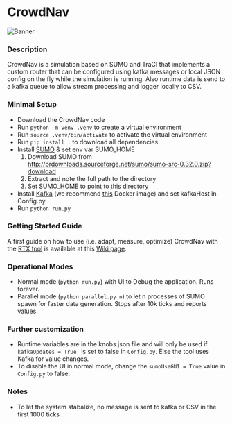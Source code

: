 # CrowdNav

![Banner](https://raw.githubusercontent.com/Starofall/CrowdNav/master/banner.PNG)


### Description
CrowdNav is a simulation based on SUMO and TraCI that implements a custom router
that can be configured using kafka messages or local JSON config on the fly while the simulation is running.
Also runtime data is send to a kafka queue to allow stream processing and logger locally to CSV.

### Minimal Setup
* Download the CrowdNav code
* Run `python -m venv .venv` to create a virtual environment
* Run `source .venv/bin/activate` to activate the virtual environment
* Run `pip install .` to download all dependencies 
* Install [SUMO](http://sumo.dlr.de) & set env var SUMO_HOME
   1. Download SUMO from http://prdownloads.sourceforge.net/sumo/sumo-src-0.32.0.zip?download
   2. Extract and note the full path to the directory
   3. Set SUMO_HOME to point to this directory
* Install [Kafka](https://kafka.apache.org/) (we recommend [this](https://hub.docker.com/r/spotify/kafka/) Docker image) and set kafkaHost in Config.py
* Run `python run.py`

### Getting Started Guide
A first guide on how to use (i.e. adapt, measure, optimize) CrowdNav with the [RTX tool](https://github.com/Starofall/RTX) is available at this [Wiki page](https://github.com/Starofall/RTX/wiki/RTX-&-CrowdNav-Getting-Started-Guide). 

### Operational Modes

* Normal mode (`python run.py`) with UI to Debug the application. Runs forever.
* Parallel mode (`python parallel.py n`) to let n processes of SUMO spawn for faster data generation.
  Stops after 10k ticks and reports values.
  
### Further customization

* Runtime variables are in the knobs.json file and will only be used if `kafkaUpdates = True
` is set to false in `Config.py`. Else the tool uses Kafka for value changes.
* To disable the UI in normal mode, change the `sumoUseGUI = True` value in `Config.py` to false.

### Notes

* To let the system stabalize, no message is sent to kafka or CSV in the first 1000 ticks .
